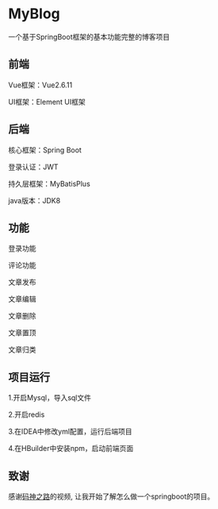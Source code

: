 # MyBlog
一个基于SpringBoot框架的基本功能完整的博客项目
## 前端
Vue框架：Vue2.6.11

UI框架：Element UI框架
## 后端
核心框架：Spring Boot

登录认证：JWT

持久层框架：MyBatisPlus

java版本：JDK8
## 功能
登录功能

评论功能

文章发布

文章编辑

文章删除

文章置顶

文章归类
## 项目运行
1.开启Mysql，导入sql文件

2.开启redis

3.在IDEA中修改yml配置，运行后端项目

4.在HBuilder中安装npm，启动前端页面
## 致谢
感谢[码神之路](https://www.bilibili.com/video/BV1Gb4y1d7zb?spm_id_from=333.1007.top_right_bar_window_custom_collection.content.click)的视频, 让我开始了解怎么做一个springboot的项目。
